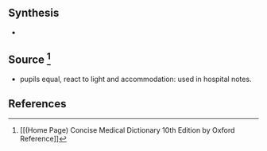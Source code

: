 ## Synthesis
- 
## Source [^1]
- pupils equal, react to light and accommodation: used in hospital notes.
## References

[^1]: [[(Home Page) Concise Medical Dictionary 10th Edition by Oxford Reference]]